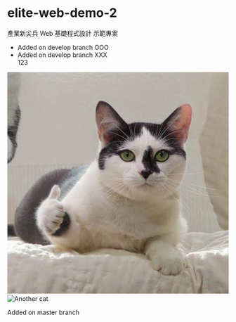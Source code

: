 # elite-web-demo-2

產業新尖兵 Web 基礎程式設計 示範專案  

- Added on develop branch OOO
- Added on develop branch XXX  
123  

![Cat](./image/cat.jpg)
![Another cat](https://i.imgur.com/9wGJWa0.png)

Added on master branch
